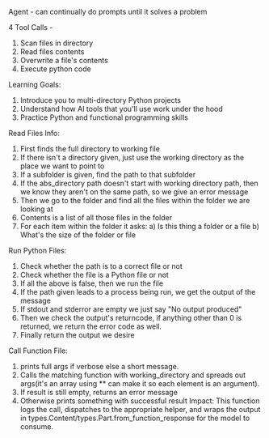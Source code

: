 Agent - can continually do prompts until it solves a problem 

4 Tool Calls -
1) Scan files in directory
2) Read files contents 
3) Overwrite a file's contents 
4) Execute python code

Learning Goals: 
1) Introduce you to multi-directory Python projects
2) Understand how AI tools that you'll use work under the hood 
3) Practice Python and functional programming skills 


Read Files Info: 
1) First finds the full directory to working file
2) If there isn't a directory given, just use the working directory as the place we want to point to 
3) If a subfolder is given, find the path to that subfolder 
4) If the abs_directory path doesn't start with working directory path, then we know they aren't on the same path, so we give an error message
5) Then we go to the folder and find all the files within the folder we are looking at 
6) Contents is a list of all those files in the folder 
7) For each item within the folder it asks:
    a) Is this thing a folder or a file
    b) What's the size of the folder or file 

Run Python Files:
1) Check whether the path is to a correct file or not
2) Check whether the file is a Python file or not 
3) If all the above is false, then we run the file 
4) If the path given leads to a process being run, we get the output of the message
5) If stdout and stderror are empty we just say "No output produced" 
6) Then we check the output's returncode, if anything other than 0 is returned, we return the error code as well. 
7) Finally return the output we desire

Call Function File:
1) prints full args if verbose else a short message.
2) Calls the matching function with working_directory and spreads out args(it's an array using ** can make it so each element is an argument).
3) If result is still empty, returns an error message
4) Otherwise prints something with successful result
Impact: This function logs the call, dispatches to the appropriate helper, and wraps the output in types.Content/types.Part.from_function_response for the model to consume.
